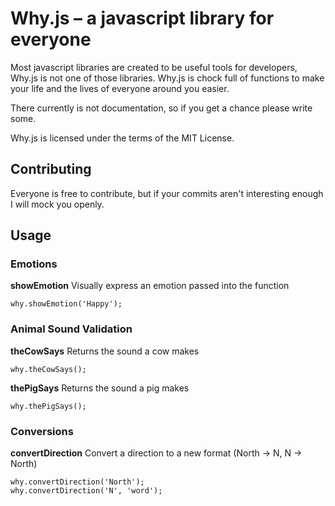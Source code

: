 # Why.js – a javascript library for everyone

Most javascript libraries are created to be useful tools for developers, Why.js is not one of those libraries.
Why.js is chock full of functions to make your life and the lives of everyone around you easier.

There currently is not documentation, so if you get a chance please write some.

Why.js is licensed under the terms of the MIT License.

## Contributing

Everyone is free to contribute, but if your commits aren't interesting enough I will mock you openly.

## Usage

### Emotions

**showEmotion**
Visually express an emotion passed into the function

    why.showEmotion('Happy');


### Animal Sound Validation

**theCowSays**
Returns the sound a cow makes

    why.theCowSays();

**thePigSays**
Returns the sound a pig makes

    why.thePigSays();
    
### Conversions

**convertDirection**
Convert a direction to a new format (North -> N, N -> North)

    why.convertDirection('North');
    why.convertDirection('N', 'word');